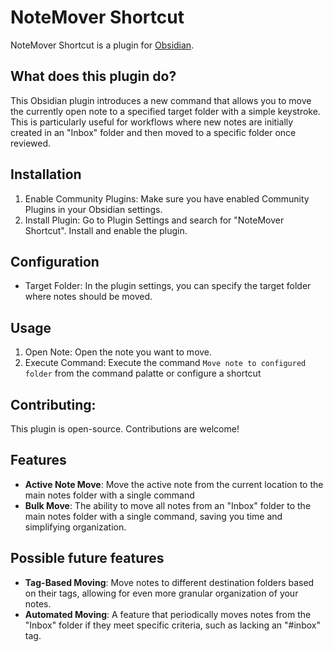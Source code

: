 # NoteMover Shortcut
NoteMover Shortcut is a plugin for [Obsidian](https://obsidian.md).

## What does this plugin do?
This Obsidian plugin introduces a new command that allows you to move the currently open note to a specified target folder with a simple keystroke. This is particularly useful for workflows where new notes are initially created in an "Inbox" folder and then moved to a specific folder once reviewed.

## Installation
1. Enable Community Plugins: Make sure you have enabled Community Plugins in your Obsidian settings.
2. Install Plugin: Go to Plugin Settings and search for "NoteMover Shortcut". Install and enable the plugin.

## Configuration
- Target Folder: In the plugin settings, you can specify the target folder where notes should be moved.

## Usage
1. Open Note: Open the note you want to move.
2. Execute Command: Execute the command `Move note to configured folder` from the command palatte or configure a shortcut

## Contributing:
This plugin is open-source. Contributions are welcome!

## Features
- **Active Note Move**: Move the active note from the current location to the main notes folder with a single command
- **Bulk Move**: The ability to move all notes from an "Inbox" folder to the main notes folder with a single command, saving you time and simplifying organization.

## Possible future features
- **Tag-Based Moving**: Move notes to different destination folders based on their tags, allowing for even more granular organization of your notes.
- **Automated Moving**: A feature that periodically moves notes from the "Inbox" folder if they meet specific criteria, such as lacking an "#inbox" tag.